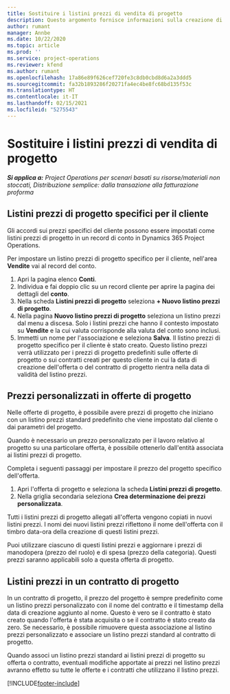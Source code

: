 ```yaml
---
title: Sostituire i listini prezzi di vendita di progetto
description: Questo argomento fornisce informazioni sulla creazione di listini prezzi di vendita personalizzati.
author: rumant
manager: Annbe
ms.date: 10/22/2020
ms.topic: article
ms.prod: ''
ms.service: project-operations
ms.reviewer: kfend
ms.author: rumant
ms.openlocfilehash: 17a86e89f626cef720fe3c8db0cbd8d6a2a3ddd5
ms.sourcegitcommit: fa32b1893286f20271fa4ec4be8fc68bd135f53c
ms.translationtype: HT
ms.contentlocale: it-IT
ms.lasthandoff: 02/15/2021
ms.locfileid: "5275543"
---
```

# <a name="override-project-sales-price-lists"></a>Sostituire i listini prezzi di vendita di progetto

_**Si applica a:** Project Operations per scenari basati su risorse/materiali non stoccati, Distribuzione semplice: dalla transazione alla fatturazione proforma_

## <a name="customer-specific-project-price-lists"></a>Listini prezzi di progetto specifici per il cliente

Gli accordi sui prezzi specifici del cliente possono essere impostati come listini prezzi di progetto in un record di conto in Dynamics 365 Project Operations.

Per impostare un listino prezzi di progetto specifico per il cliente, nell'area **Vendite** vai al record del conto.

1. Apri la pagina elenco **Conti**.
2. Individua e fai doppio clic su un record cliente per aprire la pagina dei dettagli del **conto**.
3. Nella scheda **Listini prezzi di progetto** seleziona **+ Nuovo listino prezzi di progetto**.
4. Nella pagina **Nuovo listino prezzi di progetto** seleziona un listino prezzi dal menu a discesa. Solo i listini prezzi che hanno il contesto impostato su **Vendite** e la cui valuta corrisponde alla valuta del conto sono inclusi.
5. Immetti un nome per l'associazione e seleziona **Salva**. Il listino prezzi di progetto specifico per il cliente è stato creato. Questo listino prezzi verrà utilizzato per i prezzi di progetto predefiniti sulle offerte di progetto o sui contratti creati per questo cliente in cui la data di creazione dell'offerta o del contratto di progetto rientra nella data di validità del listino prezzi.

## <a name="custom-pricing-on-project-quotes"></a>Prezzi personalizzati in offerte di progetto

Nelle offerte di progetto, è possibile avere prezzi di progetto che iniziano con un listino prezzi standard predefinito che viene impostato dal cliente o dai parametri del progetto.

Quando è necessario un prezzo personalizzato per il lavoro relativo al progetto su una particolare offerta, è possibile ottenerlo dall'entità associata ai listini prezzi di progetto.

Completa i seguenti passaggi per impostare il prezzo del progetto specifico dell'offerta.

1. Apri l'offerta di progetto e seleziona la scheda **Listini prezzi di progetto**.
2. Nella griglia secondaria seleziona **Crea determinazione dei prezzi personalizzata**.

Tutti i listini prezzi di progetto allegati all'offerta vengono copiati in nuovi listini prezzi. I nomi dei nuovi listini prezzi riflettono il nome dell'offerta con il timbro data-ora della creazione di questi listini prezzi.

Puoi utilizzare ciascuno di questi listini prezzi e aggiornare i prezzi di manodopera (prezzo del ruolo) e di spesa (prezzo della categoria). Questi prezzi saranno applicabili solo a questa offerta di progetto.

## <a name="price-lists-on-a-project-contract"></a>Listini prezzi in un contratto di progetto

In un contratto di progetto, il prezzo del progetto è sempre predefinito come un listino prezzi personalizzato con il nome del contratto e il timestamp della data di creazione aggiunto al nome. Questo è vero se il contratto è stato creato quando l'offerta è stata acquisita o se il contratto è stato creato da zero. Se necessario, è possibile rimuovere questa associazione al listino prezzi personalizzato e associare un listino prezzi standard al contratto di progetto.

Quando associ un listino prezzi standard ai listini prezzi di progetto su offerta o contratto, eventuali modifiche apportate ai prezzi nel listino prezzi avranno effetto su tutte le offerte e i contratti che utilizzano il listino prezzi.


[!INCLUDE[footer-include](../includes/footer-banner.md)]